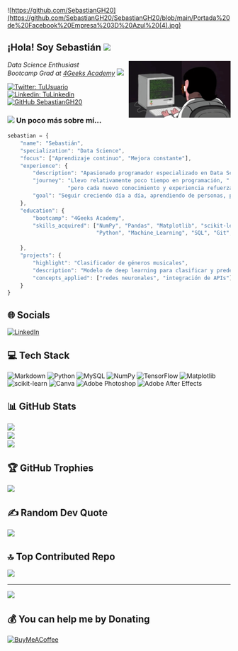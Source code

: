 <!-- Portada -->
![https://github.com/SebastianGH20](https://github.com/SebastianGH20/SebastianGH20/blob/main/Portada%20de%20Facebook%20Empresa%203D%20Azul%20(4).jpg)

<!-- Encabezado personalizado -->
<h2> ¡Hola! Soy Sebastián <img src="https://media.giphy.com/media/mGcNjsfWAjY5AEZNw6/giphy.gif" width="50"></h2>

<!-- GIF alineado a la derecha -->
<img align='right' src="https://github.com/SebastianGH20/SebastianGH20/blob/main/ezgif.com-animated-gif-maker.gif" width="230">

<!-- Descripción breve -->
<p><em>Data Science Enthusiast <br> Bootcamp Grad at <a href="https://4geeksacademy.com">4Geeks Academy</a> <img src="https://media.giphy.com/media/fYSnHlufseco8Fh93Z/giphy.gif" width="30"></em></p>

<!-- Botones para redes sociales -->
[![Twitter: TuUsuario](https://img.shields.io/twitter/follow/TuUsuario?style=social)](https://twitter.com/TuUsuario)
[![Linkedin: TuLinkedin](https://img.shields.io/badge/-TuLinkedin-blue?style=flat-square&logo=Linkedin&logoColor=white&link=https://www.linkedin.com/in/tu-linkedin/)](https://www.linkedin.com/in/tu-linkedin/)
[![GitHub SebastianGH20](https://img.shields.io/github/followers/SebastianGH20?label=follow&style=social)](https://github.com/SebastianGH20)

### <img src="https://media.giphy.com/media/VgCDAzcKvsR6OM0uWg/giphy.gif" width="50"> Un poco más sobre mí...

```javascript
sebastian = {
    "name": "Sebastián",
    "specialization": "Data Science",
    "focus": ["Aprendizaje continuo", "Mejora constante"],
    "experience": {
        "description": "Apasionado programador especializado en Data Science.",
        "journey": "Llevo relativamente poco tiempo en programación, "
                   "pero cada nuevo conocimiento y experiencia refuerzan mi entusiasmo por el sector.",
        "goal": "Seguir creciendo día a día, aprendiendo de personas, proyectos y empresas."
    },
    "education": {
        "bootcamp": "4Geeks Academy",
        "skills_acquired": ["NumPy", "Pandas", "Matplotlib", "scikit-learn", "Web scraping", "Flask", "Streamlit"
                            "Python", "Machine_Learning", "SQL", "Git", "Github", "Markdown", "User Stories", "Data-Modeling", "Data-Structures"]
       
    },
    "projects": {
        "highlight": "Clasificador de géneros musicales",
        "description": "Modelo de deep learning para clasificar y predecir géneros musicales usando datos de Spotify.",
        "concepts_applied": ["redes neuronales", "integración de APIs"]
    }
}

```
## 🌐 Socials
[![LinkedIn](https://img.shields.io/badge/LinkedIn-%230077B5.svg?logo=linkedin&logoColor=white)](https://linkedin.com/in/sebastian-gonzalez-hincapie/) 

## 💻 Tech Stack
![Markdown](https://img.shields.io/badge/markdown-%23000000.svg?style=for-the-badge&logo=markdown&logoColor=white) 
![Python](https://img.shields.io/badge/python-3670A0?style=for-the-badge&logo=python&logoColor=ffdd54) 
![MySQL](https://img.shields.io/badge/mysql-4479A1.svg?style=for-the-badge&logo=mysql&logoColor=white) 
![NumPy](https://img.shields.io/badge/numpy-%23013243.svg?style=for-the-badge&logo=numpy&logoColor=white) 
![TensorFlow](https://img.shields.io/badge/TensorFlow-%23FF6F00.svg?style=for-the-badge&logo=TensorFlow&logoColor=white) 
![Matplotlib](https://img.shields.io/badge/Matplotlib-%23ffffff.svg?style=for-the-badge&logo=Matplotlib&logoColor=black) 
![scikit-learn](https://img.shields.io/badge/scikit--learn-%23F7931E.svg?style=for-the-badge&logo=scikit-learn&logoColor=white) 
![Canva](https://img.shields.io/badge/Canva-%2300C4CC.svg?style=for-the-badge&logo=Canva&logoColor=white) 
![Adobe Photoshop](https://img.shields.io/badge/adobe%20photoshop-%2331A8FF.svg?style=for-the-badge&logo=adobe%20photoshop&logoColor=white) 
![Adobe After Effects](https://img.shields.io/badge/Adobe%20After%20Effects-9999FF.svg?style=for-the-badge&logo=Adobe%20After%20Effects&logoColor=white)

## 📊 GitHub Stats
![](https://github-readme-stats.vercel.app/api?username=SebastianGH20&theme=dark&hide_border=false&include_all_commits=true&count_private=false)<br/>
![](https://github-readme-streak-stats.herokuapp.com/?user=SebastianGH20&theme=dark&hide_border=false)<br/>
![](https://github-readme-stats.vercel.app/api/top-langs/?username=SebastianGH20&theme=dark&hide_border=false&include_all_commits=true&count_private=false&layout=compact)

## 🏆 GitHub Trophies
![](https://github-profile-trophy.vercel.app/?username=SebastianGH20&theme=radical&no-frame=false&no-bg=false&margin-w=4)

## ✍️ Random Dev Quote
![](https://quotes-github-readme.vercel.app/api?type=horizontal&theme=radical)

## 🔝 Top Contributed Repo
![](https://github-contributor-stats.vercel.app/api?username=SebastianGH20&limit=5&theme=github_dark_dimmed&combine_all_yearly_contributions=true)

---
[![](https://visitcount.itsvg.in/api?id=SebastianGH20&icon=0&color=1)](https://visitcount.itsvg.in)

## 💰 You can help me by Donating
[![BuyMeACoffee](https://img.shields.io/badge/Buy%20Me%20a%20Coffee-ffdd00?style=for-the-badge&logo=buy-me-a-coffee&logoColor=black)](https://buymeacoffee.com/SebastianGH20)

<!-- Proudly created with GPRM ( https://gprm.itsvg.in ) -->

